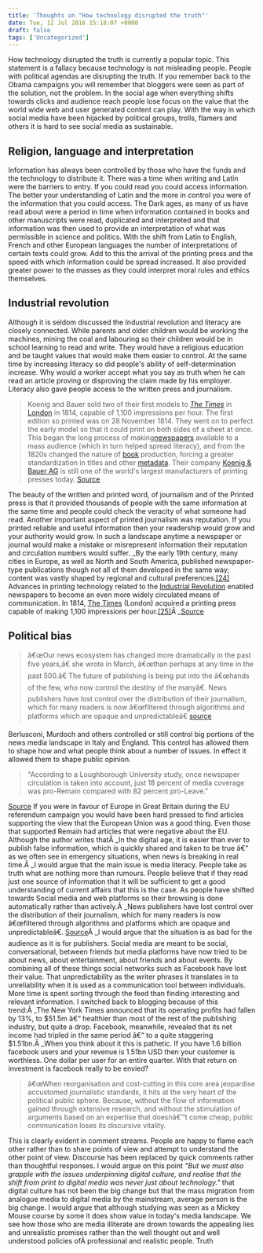 ```yaml
---
title: 'Thoughts on "How technology disrupted the truth"'
date: Tue, 12 Jul 2016 15:18:07 +0000
draft: false
tags: ['Uncategorized']
---
```


How technology disrupted the truth is currently a popular topic. This statement is a fallacy because technology is not misleading people. People with political agendas are disrupting the truth. If you remember back to the Obama campaigns you will remember that bloggers were seen as part of the solution, not the problem. In the social age when everything shifts towards clicks and audience reach people lose focus on the value that the world wide web and user generated content can play. With the way in which social media have been hijacked by political groups, trolls, flamers and others it is hard to see social media as sustainable.

Religion, language and interpretation
-------------------------------------

Information has always been controlled by those who have the funds and the technology to distribute it. There was a time when writing and Latin were the barriers to entry. If you could read you could access information. The better your understanding of Latin and the more in control you were of the information that you could access. The Dark ages, as many of us have read about were a period in time when information contained in books and other manuscripts were read, duplicated and interpreted and that information was then used to provide an interpretation of what was permissible in science and politics. With the shift from Latin to English, French and other European languages the number of interpretations of certain texts could grow. Add to this the arrival of the printing press and the speed with which information could be spread increased. It also provided greater power to the masses as they could interpret moral rules and ethics themselves.

Industrial revolution
---------------------

Although it is seldom discussed the Industrial revolution and literacy are closely connected. While parents and older children would be working the machines, mining the coal and labouring so their children would be in school learning to read and write. They would have a religious education and be taught values that would make them easier to control. At the same time by increasing literacy so did people's ability of self-determination increase. Why would a worker accept what you say as truth when he can read an article proving or disproving the claim made by his employer. Literacy also gave people access to the written press and journalism.

> Koenig and Bauer sold two of their first models to _[The Times](https://en.wikipedia.org/wiki/The_Times "The Times")_ in [London](https://en.wikipedia.org/wiki/London "London") in 1814, capable of 1,100 impressions per hour. The first edition so printed was on 28 November 1814. They went on to perfect the early model so that it could print on both sides of a sheet at once. This began the long process of making[newspapers](https://en.wikipedia.org/wiki/Newspaper "Newspaper") available to a mass audience (which in turn helped spread literacy), and from the 1820s changed the nature of [book](https://en.wikipedia.org/wiki/Book "Book") production, forcing a greater standardization in titles and other [metadata](https://en.wikipedia.org/wiki/Metadata_(computing) "Metadata (computing)"). Their company [Koenig & Bauer AG](https://en.wikipedia.org/wiki/Koenig_%26_Bauer_AG "Koenig & Bauer AG") is still one of the world's largest manufacturers of printing presses today. [Source](https://en.wikipedia.org/wiki/Printing_press)

The beauty of the written and printed word, of journalism and of the Printed press is that it provided thousands of people with the same information at the same time and people could check the veracity of what someone had read. Another important aspect of printed journalism was reputation. If you printed reliable and useful information then your readership would grow and your authority would grow. In such a landscape anytime a newspaper or journal would make a mistake or misrepresent information their reputation and circulation numbers would suffer. _By the early 19th century, many cities in Europe, as well as North and South America, published newspaper-type publications though not all of them developed in the same way; content was vastly shaped by regional and cultural preferences.[\[24\]](https://en.wikipedia.org/wiki/Newspaper#cite_note-24) Advances in printing technology related to the [Industrial Revolution](https://en.wikipedia.org/wiki/Industrial_Revolution "Industrial Revolution") enabled newspapers to become an even more widely circulated means of communication. In 1814, [The Times](https://en.wikipedia.org/wiki/The_Times "The Times") (London) acquired a printing press capable of making 1,100 impressions per hour.[\[25\]](https://en.wikipedia.org/wiki/Newspaper#cite_note-25)Â _[Source](https://en.wikipedia.org/wiki/Newspaper)

Political bias
--------------

> â€œOur news ecosystem has changed more dramatically in the past five years,â€ she wrote in March, â€œthan perhaps at any time in the past 500.â€ The future of publishing is being put into the â€œhands of the few, who now control the destiny of the manyâ€. News publishers have lost control over the distribution of their journalism, which for many readers is now â€œfiltered through algorithms and platforms which are opaque and unpredictableâ€ [source](https://www.theguardian.com/media/2016/jul/12/how-technology-disrupted-the-truth)

Berlusconi, Murdoch and others controlled or still control big portions of the news media landscape in Italy and England. This control has allowed them to shape how and what people think about a number of issues. In effect it allowed them to shape public opinion.

> "According to a Loughborough University study, once newspaper circulation is taken into account, just 18 percent of media coverage was pro-Remain compared with 82 percent pro-Leave."

[Source](http://foreignpolicy.com/2016/07/08/the-tragic-downfall-of-british-media-tabloids-brexit/) If you were in favour of Europe in Great Britain during the EU referendum campaign you would have been hard pressed to find articles supporting the view that the European Union was a good thing. Even those that supported Remain had articles that were negative about the EU. Although the author writes thatÂ _In the digital age, it is easier than ever to publish false information, which is quickly shared and taken to be true â€“ as we often see in emergency situations, when news is breaking in real time.Â _I would argue that the main issue is media literacy. People take as truth what are nothing more than rumours. People believe that if they read just one source of information that it will be sufficient to get a good understanding of current affairs that this is the case. As people have shifted towards Social media and web platforms so their browsing is done automatically rather than actively.Â _News publishers have lost control over the distribution of their journalism, which for many readers is now â€œfiltered through algorithms and platforms which are opaque and unpredictableâ€. [Source](https://www.theguardian.com/media/2016/jul/12/how-technology-disrupted-the-truth)Â _I would argue that the situation is as bad for the audience as it is for publishers. Social media are meant to be social, conversational, between friends but media platforms have now tried to be about news, about entertainment, about friends and about events. By combining all of these things social networks such as Facebook have lost their value. That unpredictability as the writer phrases it translates in to unreliability when it is used as a communication tool between individuals. More time is spent sorting through the feed than finding interesting and relevant information. I switched back to blogging because of this trend:Â _The New York Times announced that its operating profits had fallen by 13%, to $51.5m â€“ healthier than most of the rest of the publishing industry, but quite a drop. Facebook, meanwhile, revealed that its net income had tripled in the same period â€“ to a quite staggering $1.51bn.Â _When you think about it this is pathetic. If you have 1.6 billion facebook users and your revenue is 1.51bn USD then your customer is worthless. One dollar per user for an entire quarter. With that return on investment is facebook really to be envied?

> â€œWhen reorganisation and cost-cutting in this core area jeopardise accustomed journalistic standards, it hits at the very heart of the political public sphere. Because, without the flow of information gained through extensive research, and without the stimulation of arguments based on an expertise that doesnâ€™t come cheap, public communication loses its discursive vitality.

This is clearly evident in comment streams. People are happy to flame each other rather than to share points of view and attempt to understand the other point of view. Discourse has been replaced by quick comments rather than thoughtful responses. I would argue on this point _"But we must also grapple with the issues underpinning digital culture, and realise that the shift from print to digital media was never just about technology."_ that digital culture has not been the big change but that the mass migration from analogue media to digital media by the mainstream, average person is the big change. I would argue that although studying was seen as a Mickey Mouse course by some it does show value in today's media landscape. We see how those who are media illiterate are drown towards the appealing lies and unrealistic promises rather than the well thought out and well understood policies ofÂ professional and realistic people. Truth